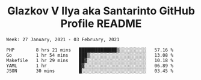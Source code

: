 <h1 align="center">Glazkov V Ilya aka Santarinto GitHub Profile README</h1>

<!--START_SECTION:waka-->
```text
Week: 27 January, 2021 - 03 February, 2021

PHP        8 hrs 21 mins   ██████████████▒░░░░░░░░░░   57.16 % 
Go         1 hr 54 mins    ███▒░░░░░░░░░░░░░░░░░░░░░   13.08 % 
Makefile   1 hr 29 mins    ██▓░░░░░░░░░░░░░░░░░░░░░░   10.18 % 
YAML       1 hr            █▓░░░░░░░░░░░░░░░░░░░░░░░   06.89 % 
JSON       30 mins         █░░░░░░░░░░░░░░░░░░░░░░░░   03.45 % 
```
<!--END_SECTION:waka-->